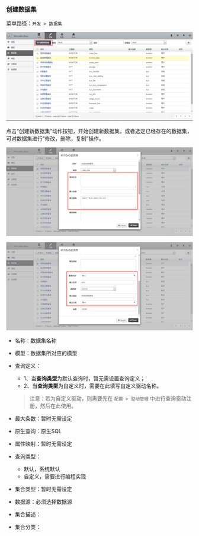 ### 创建数据集

菜单路径：`开发 > 数据集`

![PNG](..\images\collection\1.png)

点击“创建新数据集”动作按钮，开始创建新数据集，或者选定已经存在的数据集，可对数据集进行“修改，删除，复制”操作。

![PNG](..\images\collection\2.png)

![PNG](..\images\collection\3.png)

- 名称：数据集名称
- 模型：数据集所对应的模型
- 查询定义：
  - 1、当**查询类型**为默认查询时，暂无需设置查询定义；
  - 2、当**查询类型**为自定义时，需要在此填写自定义驱动名称。

  > 注意：若为自定义驱动，则需要先在 `配置 > 驱动管理` 中进行查询驱动注册，然后在此使用。
  
- 最大条数：暂时无需设定
- 原生查询：原生SQL
- 属性映射：暂时无需设定
- 查询类型：
  - 默认，系统默认
  - 自定义，需要进行编程实现
- 集合类型：暂时无需设定
- 数据源：必须选择数据源
- 集合描述：
- 集合分类：